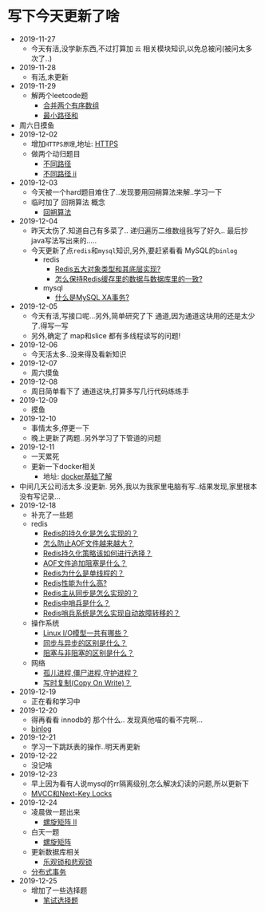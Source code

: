 # 写下今天更新了啥

- 2019-11-27
  - 今天有活,没学新东西,不过打算加 `云` 相关模块知识,以免总被问(被问太多次了..)
- 2019-11-28
  - 有活,未更新
- 2019-11-29
  - 解两个leetcode题
    - [合并两个有序数组](http://interview.wzcu.com/Leetcode/code/merge_sorted_array/)
    - [最小路径和](http://interview.wzcu.com/Leetcode/code/minimum_path_sum/)  
- 周六日摸鱼
- 2019-12-02
  - 增加`HTTPS原理`,地址: [HTTPS](http://interview.wzcu.com/%E7%BD%91%E7%BB%9C/HTTPS%E5%8E%9F%E7%90%86.html)
  - 做两个动归题目
     - [不同路径](http://interview.wzcu.com/Leetcode/code/unique_paths/)
     - [不同路径 ii](http://interview.wzcu.com/Leetcode/code/unique_paths_ii/)    
- 2019-12-03
  - 今天被一个hard题目难住了..发现要用回朔算法来解..学习一下
  - 临时加了 回朔算法 概念
    - [回朔算法](http://interview.wzcu.com/%E7%AE%97%E6%B3%95/%E5%9B%9E%E6%9C%94%E7%AE%97%E6%B3%95.html)
- 2019-12-04
  - 昨天太伤了.知道自己有多菜了.. 递归遍历二维数组我写了好久.. 最后抄java写法写出来的.....
  - 今天更新了点`redis`和`mysql`知识,另外,要赶紧看看 MySQL的`binlog`  
    - redis
      - [Redis五大对象类型和其底层实现?](http://interview.wzcu.com/Redis/Redis.html#redis%E4%BA%94%E5%A4%A7%E5%AF%B9%E8%B1%A1%E7%B1%BB%E5%9E%8B%E5%92%8C%E5%85%B6%E5%BA%95%E5%B1%82%E5%AE%9E%E7%8E%B0)
      - [怎么保持Redis缓存里的数据与数据库里的一致?](http://interview.wzcu.com/Redis/Redis.html#%E6%80%8E%E4%B9%88%E4%BF%9D%E6%8C%81redis%E7%BC%93%E5%AD%98%E9%87%8C%E7%9A%84%E6%95%B0%E6%8D%AE%E4%B8%8E%E6%95%B0%E6%8D%AE%E5%BA%93%E9%87%8C%E7%9A%84%E4%B8%80%E8%87%B4)
    - mysql
      - [什么是MySQL XA事务?](http://interview.wzcu.com/%E6%95%B0%E6%8D%AE%E5%BA%93/MySQL.html#%E4%BB%80%E4%B9%88%E6%98%AFmysql-xa%E4%BA%8B%E5%8A%A1)
- 2019-12-05
  - 今天有活,写接口呢...另外,简单研究了下 通道,因为通道这块用的还是太少了.得写一写
  - 另外,确定了 map和slice 都有多线程读写的问题!     
- 2019-12-06
  - 今天活太多..没来得及看新知识    
- 2019-12-07
  - 周六摸鱼
- 2019-12-08
  - 周日简单看下了 通道这块,打算多写几行代码练练手
- 2019-12-09
  - 摸鱼
- 2019-12-10
  - 事情太多,停更一下  
  - 晚上更新了两题..另外学习了下管道的问题
- 2019-12-11
  - 一天累死
  - 更新一下docker相关
     - 地址: [docker基础了解](http://interview.wzcu.com/云/docker基础了解.html)  
- 中间几天公司活太多.没更新. 另外,我以为我家里电脑有写..结果发现,家里根本没有写记录...     
- 2019-12-18 
  - 补充了一些题
  - redis
    - [Redis的持久化是怎么实现的？](http://interview.wzcu.com/Redis/Redis.html#redis%E7%9A%84%E6%8C%81%E4%B9%85%E5%8C%96%E6%98%AF%E6%80%8E%E4%B9%88%E5%AE%9E%E7%8E%B0%E7%9A%84%EF%BC%9F)
    - [怎么防止AOF文件越来越大？](http://interview.wzcu.com/Redis/Redis.html#%E6%80%8E%E4%B9%88%E9%98%B2%E6%AD%A2aof%E6%96%87%E4%BB%B6%E8%B6%8A%E6%9D%A5%E8%B6%8A%E5%A4%A7%EF%BC%9F)
    - [ Redis持久化策略该如何进行选择？](http://interview.wzcu.com/Redis/Redis.html#redis%E6%8C%81%E4%B9%85%E5%8C%96%E7%AD%96%E7%95%A5%E8%AF%A5%E5%A6%82%E4%BD%95%E8%BF%9B%E8%A1%8C%E9%80%89%E6%8B%A9%EF%BC%9F)
    - [AOF文件追加阻塞是什么？](http://interview.wzcu.com/Redis/Redis.html#aof%E6%96%87%E4%BB%B6%E8%BF%BD%E5%8A%A0%E9%98%BB%E5%A1%9E%E6%98%AF%E4%BB%80%E4%B9%88%EF%BC%9F)
    - [Redis为什么是单线程的？](http://interview.wzcu.com/Redis/Redis.html#redis%E4%B8%BA%E4%BB%80%E4%B9%88%E6%98%AF%E5%8D%95%E7%BA%BF%E7%A8%8B%E7%9A%84%EF%BC%9F)
    - [Redis性能为什么高?](http://interview.wzcu.com/Redis/Redis.html#redis%E6%80%A7%E8%83%BD%E4%B8%BA%E4%BB%80%E4%B9%88%E9%AB%98)
    - [Redis主从同步是怎么实现的？](http://interview.wzcu.com/Redis/Redis.html#redis%E4%B8%BB%E4%BB%8E%E5%90%8C%E6%AD%A5%E6%98%AF%E6%80%8E%E4%B9%88%E5%AE%9E%E7%8E%B0%E7%9A%84%EF%BC%9F)
    - [Redis中哨兵是什么？](http://interview.wzcu.com/Redis/Redis.html#redis%E4%B8%AD%E5%93%A8%E5%85%B5%E6%98%AF%E4%BB%80%E4%B9%88%EF%BC%9F)
    - [Redis哨兵系统是怎么实现自动故障转移的？](http://interview.wzcu.com/Redis/Redis.html#redis%E5%93%A8%E5%85%B5%E7%B3%BB%E7%BB%9F%E6%98%AF%E6%80%8E%E4%B9%88%E5%AE%9E%E7%8E%B0%E8%87%AA%E5%8A%A8%E6%95%85%E9%9A%9C%E8%BD%AC%E7%A7%BB%E7%9A%84%EF%BC%9F)
  - 操作系统
    - [Linux I/O模型一共有哪些？](http://interview.wzcu.com/Linux/linux.html#linux-io%E6%A8%A1%E5%9E%8B%E4%B8%80%E5%85%B1%E6%9C%89%E5%93%AA%E4%BA%9B%EF%BC%9F)
    - [同步与异步的区别是什么？](http://interview.wzcu.com/Linux/linux.html#%E5%90%8C%E6%AD%A5%E4%B8%8E%E5%BC%82%E6%AD%A5%E7%9A%84%E5%8C%BA%E5%88%AB%E6%98%AF%E4%BB%80%E4%B9%88%EF%BC%9F)
    - [阻塞与非阻塞的区别是什么？](http://interview.wzcu.com/Linux/linux.html#%E9%98%BB%E5%A1%9E%E4%B8%8E%E9%9D%9E%E9%98%BB%E5%A1%9E%E7%9A%84%E5%8C%BA%E5%88%AB%E6%98%AF%E4%BB%80%E4%B9%88%EF%BC%9F)
  - 网络
    - [孤儿进程,僵尸进程,守护进程？](http://interview.wzcu.com/%E7%BD%91%E7%BB%9C/%E7%BD%91%E7%BB%9C.html#%E5%AD%A4%E5%84%BF%E8%BF%9B%E7%A8%8B%E5%83%B5%E5%B0%B8%E8%BF%9B%E7%A8%8B%E5%AE%88%E6%8A%A4%E8%BF%9B%E7%A8%8B%EF%BC%9F)    
    - [写时复制(Copy On Write)？](http://interview.wzcu.com/%E7%BD%91%E7%BB%9C/%E7%BD%91%E7%BB%9C.html#%E5%86%99%E6%97%B6%E5%A4%8D%E5%88%B6copy-on-write%EF%BC%9F)    
- 2019-12-19
  - 正在看和学习中    
- 2019-12-20
  - 得再看看 innodb的 那个什么..  发现真他喵的看不完啊...
  - [binlog](http://interview.wzcu.com/%E6%95%B0%E6%8D%AE%E5%BA%93/binlog.html)
- 2019-12-21
  - 学习一下跳跃表的操作..明天再更新  
- 2019-12-22
  - 没记啥
- 2019-12-23
  - 早上因为看有人说mysql的rr隔离级别,怎么解决幻读的问题,所以更新下
  - [MVCC和Next-Key Locks](http://interview.wzcu.com/%E6%95%B0%E6%8D%AE%E5%BA%93/MVCC%E5%92%8CNext-Key%20Locks.html)  
- 2019-12-24
  - 凌晨做一题出来
     - [螺旋矩阵 II](http://interview.wzcu.com/Leetcode/code/spiral_matrix_ii/)
  - 白天一题
     - [螺旋矩阵](http://interview.wzcu.com/Leetcode/code/spiral_matrix/)      
  - 更新数据库相关
     - [乐观锁和悲观锁](http://interview.wzcu.com/%E6%95%B0%E6%8D%AE%E5%BA%93/%E4%B9%90%E8%A7%82%E9%94%81%E5%92%8C%E6%82%B2%E8%A7%82%E9%94%81.html)
  - [分布式事务](http://interview.wzcu.com/%E8%AE%BE%E8%AE%A1%E9%A2%98/%E5%88%86%E5%B8%83%E5%BC%8F%E4%BA%8B%E5%8A%A1.html)
- 2019-12-25
  - 增加了一些选择题 
      - [笔试选择题](http://interview.wzcu.com/Golang/%E7%AC%94%E8%AF%95%E9%80%89%E6%8B%A9%E9%A2%98.html)







